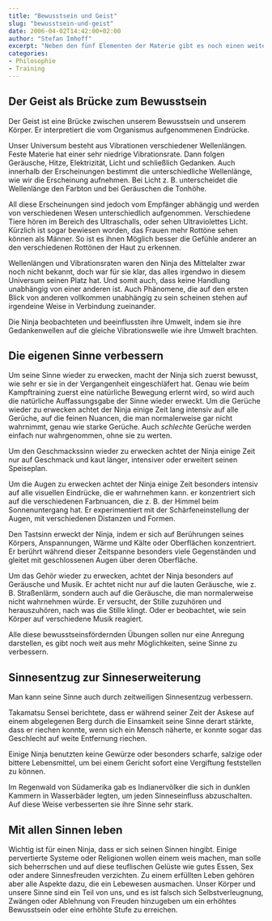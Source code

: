 ```yaml
---
title: "Bewusstsein und Geist"
slug: "bewusstsein-und-geist"
date: 2006-04-02T14:42:00+02:00
author: "Stefan Imhoff"
excerpt: "Neben den fünf Elementen der Materie gibt es noch einen weiteren wichtigen Bereich für den Ninja - den Geist und seine Fähigkeiten. Dieser sechste Sinn hat seinen Sitz zwischen den Augenbrauen, ein wenig erhöht. Dieser Punkt wird auch das „Dritte Auge“ genannt."
categories:
- Philosophie
- Training
---
```


## Der Geist als Brücke zum Bewusstsein

Der Geist ist eine Brücke zwischen unserem Bewusstsein und unserem Körper. Er interpretiert die vom Organismus aufgenommenen Eindrücke.

Unser Universum besteht aus Vibrationen verschiedener Wellenlängen. Feste Materie hat einer sehr niedrige Vibrationsrate. Dann folgen Geräusche, Hitze, Elektrizität, Licht und schließlich Gedanken. Auch innerhalb der Erscheinungen bestimmt die unterschiedliche Wellenlänge, wie wir die Erscheinung aufnehmen. Bei Licht z. B. unterscheidet die Wellenlänge den Farbton und bei Geräuschen die Tonhöhe.

All diese Erscheinungen sind jedoch vom Empfänger abhängig und werden von verschiedenen Wesen unterschiedlich aufgenommen. Verschiedene Tiere hören im Bereich des Ultraschalls, oder sehen Ultraviolettes Licht. Kürzlich ist sogar bewiesen worden, das Frauen mehr Rottöne sehen können als Männer. So ist es ihnen Möglich besser die Gefühle anderer an den verschiedenen Rottönen der Haut zu erkennen.

Wellenlängen und Vibrationsraten waren den Ninja des Mittelalter zwar noch nicht bekannt, doch war für sie klar, das alles irgendwo in diesem Universum seinen Platz hat. Und somit auch, dass keine Handlung unabhängig von einer anderen ist. Auch Phänomene, die auf den ersten Blick von anderen vollkommen unabhängig zu sein scheinen stehen auf irgendeine Weise in Verbindung zueinander.

Die Ninja beobachteten und beeinflussten ihre Umwelt, indem sie ihre Gedankenwellen auf die gleiche Vibrationswelle wie ihre Umwelt brachten.


## Die eigenen Sinne verbessern

Um seine Sinne wieder zu erwecken, macht der Ninja sich zuerst bewusst, wie sehr er sie in der Vergangenheit eingeschläfert hat. Genau wie beim Kampftraining zuerst eine natürliche Bewegung erlernt wird, so wird auch die natürliche Auffassungsgabe der Sinne wieder erweckt. Um die Gerüche wieder zu erwecken achtet der Ninja einige Zeit lang intensiv auf alle Gerüche, auf die feinen Nuancen, die man normalerweise gar nicht wahrnimmt, genau wie starke Gerüche. Auch *schlechte* Gerüche werden einfach nur wahrgenommen, ohne sie zu werten.

Um den Geschmackssinn wieder zu erwecken achtet der Ninja einige Zeit nur auf Geschmack und kaut länger, intensiver oder erweitert seinen Speiseplan.

Um die Augen zu erwecken achtet der Ninja einige Zeit besonders intensiv auf alle visuellen Eindrücke, die er wahrnehmen kann. er konzentriert sich auf die verschiedenen Farbnuancen, die z. B. der Himmel beim Sonnenuntergang hat. Er experimentiert mit der Schärfeneinstellung der Augen, mit verschiedenen Distanzen und Formen.

Den Tastsinn erweckt der Ninja, indem er sich auf Berührungen seines Körpers, Anspannungen, Wärme und Kälte oder Oberflächen konzentriert. Er berührt während dieser Zeitspanne besonders viele Gegenständen und gleitet mit geschlossenen Augen über deren Oberfläche.

Um das Gehör wieder zu erwecken, achtet der Ninja besonders auf Geräusche und Musik. Er achtet nicht nur auf die lauten Geräusche, wie z. B. Straßenlärm, sondern auch auf die Geräusche, die man normalerweise nicht wahrnehmen würde. Er versucht, der Stille zuzuhören und herauszuhören, nach was die Stille klingt. Oder er beobachtet, wie sein Körper auf verschiedene Musik reagiert.

Alle diese bewusstseinsfördernden Übungen sollen nur eine Anregung darstellen, es gibt noch weit aus mehr Möglichkeiten, seine Sinne zu verbessern.


## Sinnesentzug zur Sinneserweiterung

Man kann seine Sinne auch durch zeitweiligen Sinnesentzug verbessern.

Takamatsu Sensei berichtete, dass er während seiner Zeit der Askese auf einem abgelegenen Berg durch die Einsamkeit seine Sinne derart stärkte, dass er riechen konnte, wenn sich ein Mensch näherte, er konnte sogar das Geschlecht auf weite Entfernung riechen.

Einige Ninja benutzten keine Gewürze oder besonders scharfe, salzige oder bittere Lebensmittel, um bei einem Gericht sofort eine Vergiftung feststellen zu können.

Im Regenwald von Südamerika gab es Indianervölker die sich in dunklen Kammern in Wasserbäder legten, um jeden Sinneseinfluss abzuschalten. Auf diese Weise verbesserten sie ihre Sinne sehr stark.


## Mit allen Sinnen leben

Wichtig ist für einen Ninja, dass er sich seinen Sinnen hingibt. Einige pervertierte Systeme oder Religionen wollen einem weis machen, man solle sich beherrschen und auf diese teuflischen Gelüste wie gutes Essen, Sex oder andere Sinnesfreuden verzichten. Zu einem erfüllten Leben gehören aber alle Aspekte dazu, die ein Lebewesen ausmachen. Unser Körper und unsere Sinne sind ein Teil von uns, und es ist falsch sich Selbstverleugnung, Zwängen oder Ablehnung von Freuden hinzugeben um ein erhöhtes Bewusstsein oder eine erhöhte Stufe zu erreichen.
